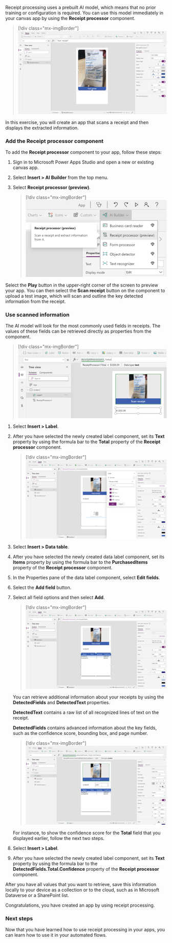 Receipt processing uses a prebuilt AI model, which means that no prior training or configuration is required. You can use this model immediately in your canvas app by using the **Receipt processor** component.

> [!div class="mx-imgBorder"]
> [![Power Apps Studio with an A I Builder Receipt processor component open on Screen1.](../media/3-1.png)](../media/3-1.png#lightbox)

In this exercise, you will create an app that scans a receipt and then displays the extracted information.

### Add the Receipt processor component

To add the **Receipt processor** component to your app, follow these steps:

1. Sign in to Microsoft Power Apps Studio and open a new or existing canvas app.

2. Select **Insert > AI Builder** from the top menu.

3. Select **Receipt processor (preview)**.

    > [!div class="mx-imgBorder"]
    > [![AI Builder menu expanded to reveal the Receipt processor (preview).](../media/3-2.png)](../media/3-2.png#lightbox)

Select the **Play** button in the upper-right corner of the screen to preview your app. You can then select the **Scan receipt** button on the component to upload a test image, which will scan and outline the key detected information from the receipt.

### Use scanned information

The AI model will look for the most commonly used fields in receipts. The values of these fields can be retrieved directly as properties from the component.

> [!div class="mx-imgBorder"]
> [![ReceiptProcessor1.Total field from scan detected a data type of text and a value of $1203.39.](../media/3-3.png)](../media/3-3.png#lightbox)

1. Select **Insert > Label**.

1. After you have selected the newly created label component, set its **Text** property by using the formula bar to the **Total** property of the **Receipt processor** component.

    > [!div class="mx-imgBorder"]
    > [![The model can also extract the list of purchased items.](../media/3-4.png)](../media/3-4.png#lightbox)

1. Select **Insert > Data table**.

1. After you have selected the newly created data label component, set its **Items** property by using the formula bar to the **PurchasedItems** property of the **Receipt processor** component.

1. In the Properties pane of the data label component, select **Edit fields**.

1. Select the **Add field** button.

1. Select all field options and then select **Add**.

    > [!div class="mx-imgBorder"]
    > [![ReceiptProcessor1.PurchasedItems field returns two purchased items.](../media/3-5.png)](../media/3-5.png#lightbox)

    You can retrieve additional information about your receipts by using the **DetectedFields** and **DetectedText** properties.

    **DetectedText** contains a raw list of all recognized lines of text on the receipt.

    **DetectedFields** contains advanced information about the key fields, such as the confidence score, bounding box, and page number.

    > [!div class="mx-imgBorder"]
    > [![Detected fields shows formula for ReceiptProcessor1.DetectedFields.Total.Confidence with a value of 0.691.](../media/3-6.png)](../media/3-6.png#lightbox)

    For instance, to show the confidence score for the **Total** field that you displayed earlier, follow the next two steps.

1. Select **Insert > Label**.

1. After you have selected the newly created label component, set its **Text** property by using the formula bar to the **DetectedFields.Total.Confidence** property of the **Receipt processor** component.

After you have all values that you want to retrieve, save this information locally to your device as a collection or to the cloud, such as in Microsoft Dataverse or a SharePoint list.

Congratulations, you have created an app by using receipt processing.

### Next steps

Now that you have learned how to use receipt processing in your apps, you can learn how to use it in your automated flows.
